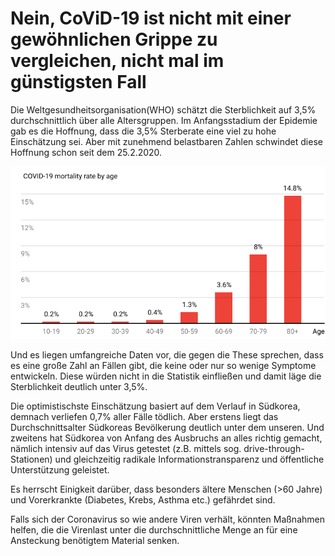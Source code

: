 # Nein, CoViD-19 ist nicht mit einer gewöhnlichen Grippe zu vergleichen, nicht mal im günstigsten Fall

Die Weltgesundheitsorganisation(WHO) schätzt die Sterblichkeit auf 3,5% durchschnittlich über alle Altersgruppen. 
Im Anfangsstadium der Epidemie gab es die Hoffnung, dass die 3,5% Sterberate eine viel zu hohe Einschätzung sei. Aber mit zunehmend belastbaren Zahlen schwindet diese Hoffnung schon seit dem 25.2.2020.

![Chart showing COVID-19's mortality rate tops at 14.8% on adults over 80 years old, and is less than 1% on people under 50](images/mortality-rate-by-age.svg)

Und es liegen umfangreiche Daten vor, die gegen die These sprechen, dass es eine große Zahl an Fällen gibt, die keine oder nur so wenige Symptome entwickeln.
Diese würden nicht in die Statistik einfließen und damit läge die Sterblichkeit deutlich unter 3,5%. 

Die optimistischste Einschätzung basiert auf dem Verlauf in Südkorea, demnach
verliefen 0,7% aller Fälle tödlich. Aber erstens liegt das Durchschnittsalter Südkoreas Bevölkerung deutlich unter dem unseren. 
Und zweitens hat Südkorea von Anfang des Ausbruchs an alles richtig gemacht, nämlich intensiv auf das Virus getestet (z.B. mittels sog. drive-through-Stationen) und gleichzeitig radikale Informationstransparenz und  öffentliche Unterstützung geleistet.

Es herrscht Einigkeit darüber, dass besonders ältere Menschen (>60 Jahre) und Vorerkrankte (Diabetes, Krebs, Asthma etc.) gefährdet sind.

Falls sich der Coronavirus so wie andere Viren verhält, könnten  Maßnahmen helfen, die die Virenlast unter die durchschnittliche Menge an für eine Ansteckung benötigtem Material senken.
